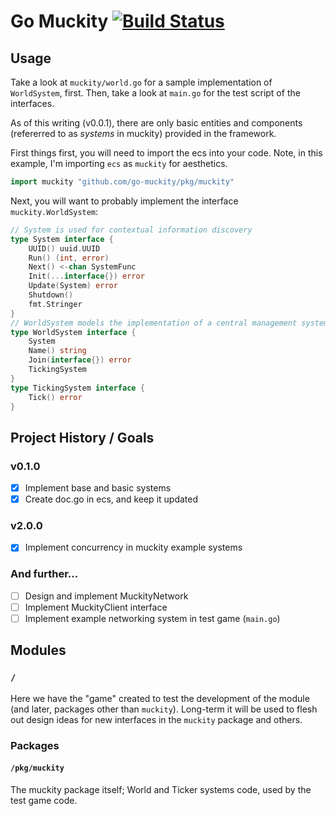 # Go Muckity [![Build Status](https://travis-ci.org/go-muckity/muckity.svg?branch=master)](https://travis-ci.org/go-muckity/muckity)

## Usage

Take a look at `muckity/world.go` for a sample implementation of `WorldSystem`, first. Then, take a look at `main.go` for the test script of the interfaces.

As of this writing (v0.0.1), there are only basic entities and components (refererred to as _systems_ in muckity) provided in the framework.

First things first, you will need to import the ecs into your code.  Note, in this example, I'm importing `ecs` as `muckity` for aesthetics.

```go
import muckity "github.com/go-muckity/pkg/muckity"
```

Next, you will want to probably implement the interface `muckity.WorldSystem`:

```go
// System is used for contextual information discovery
type System interface {
	UUID() uuid.UUID
	Run() (int, error)
	Next() <-chan SystemFunc
	Init(...interface{}) error
	Update(System) error
	Shutdown()
	fmt.Stringer
}
// WorldSystem models the implementation of a central management system; a "world" in mu* terms
type WorldSystem interface {
	System
	Name() string
	Join(interface{}) error
	TickingSystem
}
type TickingSystem interface {
	Tick() error
}
```

## Project History / Goals

### v0.1.0

- [X] Implement base and basic systems
- [X] Create doc.go in ecs, and keep it updated

### v2.0.0

- [X] Implement concurrency in muckity example systems

### And further...

- [ ] Design and implement MuckityNetwork
- [ ] Implement MuckityClient interface
- [ ] Implement example networking system in test game (`main.go`)

## Modules

### `/`

Here we have the "game" created to test the development of the module (and later, packages other than `muckity`).  Long-term it will be used to flesh out design ideas for new interfaces in the `muckity` package and others.

### Packages

#### `/pkg/muckity`

The muckity package itself; World and Ticker systems code, used by the test game code.

